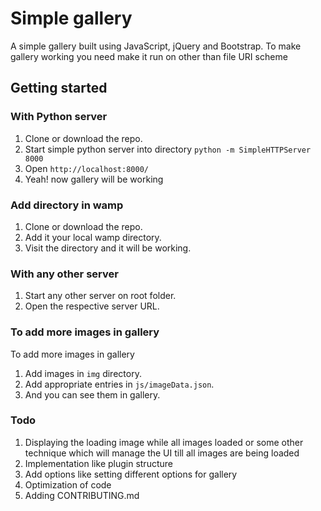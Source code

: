 # Simple gallery

A simple gallery built using JavaScript, jQuery and Bootstrap. To make gallery working you need make it run on other than file URI scheme

## Getting started

### With Python server

1. Clone or download the repo.
2. Start simple python server into directory `python -m SimpleHTTPServer 8000`
3. Open `http://localhost:8000/`
4. Yeah! now gallery will be working

### Add directory in wamp

1. Clone or download the repo.
2. Add it your local wamp directory.
3. Visit the directory and it will be working.

### With any other server

1. Start any other server on root folder.
2. Open the respective server URL.

### To add more images in gallery

To add more images in gallery

1. Add images in `img` directory.
2. Add appropriate entries in `js/imageData.json`.
3. And you can see them in gallery.

### Todo

1. Displaying the loading image while all images loaded or some other technique which will manage the UI till all images are being loaded
2. Implementation like plugin structure
3. Add options like setting different options for gallery
4. Optimization of code
5. Adding CONTRIBUTING.md
